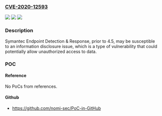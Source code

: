 ### [CVE-2020-12593](https://cve.mitre.org/cgi-bin/cvename.cgi?name=CVE-2020-12593)
![](https://img.shields.io/static/v1?label=Product&message=Symantec%20Endpoint%20Detection%20%26%20Response%20(SEDR)&color=blue)
![](https://img.shields.io/static/v1?label=Version&message=n%2Fa&color=blue)
![](https://img.shields.io/static/v1?label=Vulnerability&message=Information%20Disclosure&color=brighgreen)

### Description

Symantec Endpoint Detection & Response, prior to 4.5, may be susceptible to an information disclosure issue, which is a type of vulnerability that could potentially allow unauthorized access to data.

### POC

#### Reference
No PoCs from references.

#### Github
- https://github.com/nomi-sec/PoC-in-GitHub

